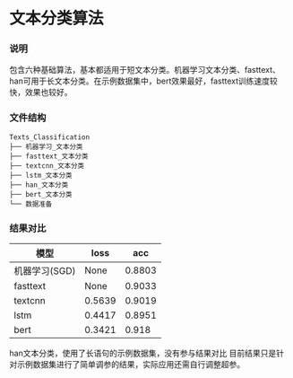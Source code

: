 # 文本分类算法
### 说明
包含六种基础算法，基本都适用于短文本分类。机器学习文本分类、fasttext、han可用于长文本分类。在示例数据集中，bert效果最好，fasttext训练速度较快，效果也较好。
### 文件结构
```
Texts_Classification
├── 机器学习_文本分类
├── fasttext_文本分类
├── textcnn_文本分类
├── lstm_文本分类
├── han_文本分类
├── bert_文本分类
└── 数据准备
```
### 结果对比

| 模型 | loss | acc | 
| ---- | ---- | ---- | 
| 机器学习(SGD) | None | 0.8803|  
| fasttext | None | 0.9033|  
| textcnn | 0.5639| 0.9019 | 
| lstm | 0.4417| 0.8951 | 
| bert | 0.3421| 0.918|  
han文本分类，使用了长语句的示例数据集，没有参与结果对比 
目前结果只是针对示例数据集进行了简单调参的结果，实际应用还需自行调整超参。